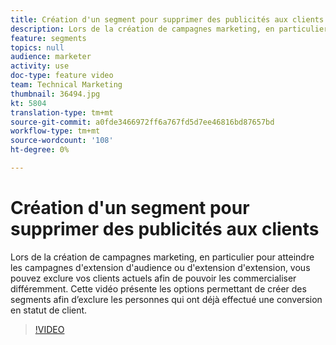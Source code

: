 ```yaml
---
title: Création d'un segment pour supprimer des publicités aux clients
description: Lors de la création de campagnes marketing, en particulier pour atteindre les campagnes d'extension d'audience ou d'extension d'extension, vous pouvez exclure vos clients actuels afin de pouvoir les commercialiser différemment. Cette vidéo présente les options permettant de créer des segments afin d’exclure les personnes qui ont déjà effectué une conversion en statut de client.
feature: segments
topics: null
audience: marketer
activity: use
doc-type: feature video
team: Technical Marketing
thumbnail: 36494.jpg
kt: 5804
translation-type: tm+mt
source-git-commit: a0fde3466972ff6a767fd5d7ee46816bd87657bd
workflow-type: tm+mt
source-wordcount: '108'
ht-degree: 0%

---
```



# Création d&#39;un segment pour supprimer des publicités aux clients

Lors de la création de campagnes marketing, en particulier pour atteindre les campagnes d&#39;extension d&#39;audience ou d&#39;extension d&#39;extension, vous pouvez exclure vos clients actuels afin de pouvoir les commercialiser différemment. Cette vidéo présente les options permettant de créer des segments afin d’exclure les personnes qui ont déjà effectué une conversion en statut de client.

>[!VIDEO](https://video.tv.adobe.com/v/36494/?quality=12&learn=on)
